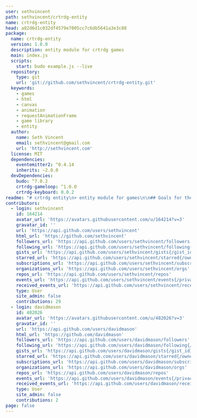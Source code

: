 ```yaml
---
user: sethvincent
path: sethvincent/crtrdg-entity
name: crtrdg-entity
head: a82d6d1c032df4579e7005cc7c6db5641a3e3c88
package:
  name: crtrdg-entity
  version: 1.0.0
  description: entity module for crtrdg games
  main: index.js
  scripts:
    start: budo example.js --live
  repository:
    type: git
    url: 'git://github.com/sethvincent/crtrdg-entity.git'
  keywords:
    - games
    - html
    - canvas
    - animation
    - requestAnimationFrame
    - game library
    - entity
  author:
    name: Seth Vincent
    email: sethvincent@gmail.com
    url: 'http://sethvincent.com'
  license: MIT
  dependencies:
    eventemitter2: ^0.4.14
    inherits: ~2.0.0
  devDependencies:
    budo: ^7.0.2
    crtrdg-gameloop: ^1.0.0
    crtrdg-keyboard: 0.0.2
readme: "# crtrdg entity\n> entity module for games\n\n## Goals for the crtrdg gameloop:\n- Serve as a simple entity module that other modules can inherit\n- Emits update and draw events.\n\n## Requirements\n- node.js\n- browserify / beefy\n- crtrdg-gameloop (or possibly another method of animating the canvas with requestAnimationFrame that emits `update` and `draw` events)\n\n## Getting started\nInstall node if you haven't already.\n\n### Install browserify and beefy:\n```\nnpm install -g browserify beefy\n```\n\n### Create an index.html file:\n```\n<!DOCTYPE html>\n<html>\n<head>\n  <title>crtrdg gameloop test</title>\n</head>\n<body>\n\n<canvas id=\"game\"></canvas>\n\n<script src=\"./bundle.js\"></script>\n</body>\n</html>\n```\n\n### Create a game.js file:\n```\n// use crtrdg-gameloop for animating to the canvas with requestAnimationFrame.\nvar Game = require('crtrdg-gameloop');\n\n// require crtrdg-entity\nvar Entity = require('crtrdg-entity');\n\n// require the inherits module so we can make Player inherit from Entity.\nvar inherits = require('inherits');\n\n// initialize the game with the canvas id\n// set the width, height, and default background color of the canvas\nvar game = new Game({\n  canvasId: 'game',\n  width: '800',\n  height: '400',\n  backgroundColor: '#ff1f1f'\n});\n\n// make the Player funtion inherit from crtrdg-entity\ninherits(Player, Entity);\n\n// create Player function\nfunction Player(options){\n  this.position = { \n    x: options.position.x, \n    y: options.position.y \n  };\n\n  this.size = {\n    x: options.size.x,\n    y: options.size.y\n  };\n\n  this.color = options.color\n}\n\n// create instance of Player\nvar player = new Player({\n  position: { x: 10, y: 10 },\n  size: { x: 10, y: 10 },\n  color: '#fff'\n});\n\n// add the player to the game\nplayer.addTo(game);\n\n// listen for update event.\n// here you can do things like change position or watch for keyboard/mouse events\nplayer.on('update', function(interval){\n  console.log(this.position);\n});\n\n// listen for draw event.\n// context is the canvas context, so you can draw on the canvas like usual.\nplayer.on('draw', function(context){\n  context.fillStyle = this.color;\n  context.fillRect(this.position.x, this.position.y, this.size.x, this.size.y);\n});\n\n// find an entity with `game.findEntity`, an alias for `Entity.prototype.findEntity`\ngame.findEntity(player, function(exists, entities, index){\n  \n  // returns exists, a boolean,\n  // entities, the full array of entities,\n  // and index, the array index of the entity\n  console.log(exists, entities, index)\n})\n```\n\n## Purpose of `crtrdg`:\nAlmost every javascript game / animation library I've found bundles things like requestAnimationFrame polyfill, gameloop, entities, abstract drawing methods, keyboard/mouse input, vector math, and more into one entangled library. If I don't like how the library handles just one of those components, I'm stuck with dead library weight, and sometimes it's difficult to replace a library's methods.\n\nSo what if each element of 2d games were broken up into it's own modules / repositories?\n\nWith inspiration from voxel.js, crtrdg is a collection of javascript modules used for developing 2d games.\n\nAs I learned more about node.js, the core events module, and browserify, I realized the ideal api for making simple 2d games could be based on node's events module. So you'll see a lot of crtrdg modules exposing an api that includes `.on('some event', function(){})`, which seems to make a lot of sense for games.\n\n## Other `crtrdg` modules:\n- [crtrdg-gameloop](http://github.com/sethvincent/crtrdg-gameloop)\n- [crtrdg-keyboard](http://github.com/sethvincent/crtrdg-keyboard)\n- [crtrdg-mouse](http://github.com/sethvincent/crtrdg-mouse)\n\n\n## Contributing\n- Fork this repository.\n- Create a branch for you changes.\n- Include tests if applicable.\n- Add/edit documentation for any changes.\n- Submit a pull request.\n\n## License\nMIT"
contributors:
  - login: sethvincent
    id: 164214
    avatar_url: 'https://avatars.githubusercontent.com/u/164214?v=3'
    gravatar_id: ''
    url: 'https://api.github.com/users/sethvincent'
    html_url: 'https://github.com/sethvincent'
    followers_url: 'https://api.github.com/users/sethvincent/followers'
    following_url: 'https://api.github.com/users/sethvincent/following{/other_user}'
    gists_url: 'https://api.github.com/users/sethvincent/gists{/gist_id}'
    starred_url: 'https://api.github.com/users/sethvincent/starred{/owner}{/repo}'
    subscriptions_url: 'https://api.github.com/users/sethvincent/subscriptions'
    organizations_url: 'https://api.github.com/users/sethvincent/orgs'
    repos_url: 'https://api.github.com/users/sethvincent/repos'
    events_url: 'https://api.github.com/users/sethvincent/events{/privacy}'
    received_events_url: 'https://api.github.com/users/sethvincent/received_events'
    type: User
    site_admin: false
    contributions: 29
  - login: davidmason
    id: 482026
    avatar_url: 'https://avatars.githubusercontent.com/u/482026?v=3'
    gravatar_id: ''
    url: 'https://api.github.com/users/davidmason'
    html_url: 'https://github.com/davidmason'
    followers_url: 'https://api.github.com/users/davidmason/followers'
    following_url: 'https://api.github.com/users/davidmason/following{/other_user}'
    gists_url: 'https://api.github.com/users/davidmason/gists{/gist_id}'
    starred_url: 'https://api.github.com/users/davidmason/starred{/owner}{/repo}'
    subscriptions_url: 'https://api.github.com/users/davidmason/subscriptions'
    organizations_url: 'https://api.github.com/users/davidmason/orgs'
    repos_url: 'https://api.github.com/users/davidmason/repos'
    events_url: 'https://api.github.com/users/davidmason/events{/privacy}'
    received_events_url: 'https://api.github.com/users/davidmason/received_events'
    type: User
    site_admin: false
    contributions: 2
page: false
---
```


